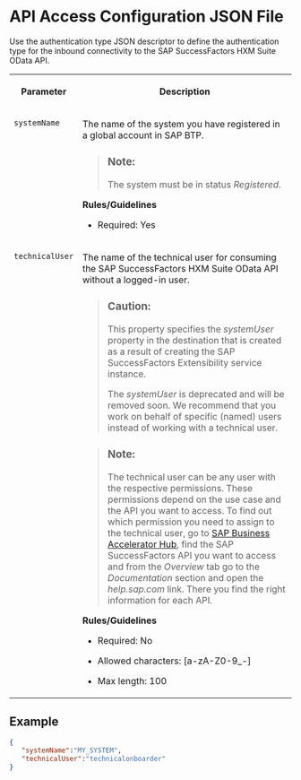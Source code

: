 <!-- loio543fbd6103d746f19c410dc2092d6f5e -->

# API Access Configuration JSON File

Use the authentication type JSON descriptor to define the authentication type for the inbound connectivity to the SAP SuccessFactors HXM Suite OData API.




<table>
<tr>
<th valign="top">

Parameter

</th>
<th valign="top">

Description

</th>
</tr>
<tr>
<td valign="top">

`systemName`

</td>
<td valign="top">

The name of the system you have registered in a global account in SAP BTP.

> ### Note:  
> The system must be in status *Registered*.

**Rules/Guidelines**

-   Required: Yes




</td>
</tr>
<tr>
<td valign="top">

`technicalUser`

</td>
<td valign="top">

The name of the technical user for consuming the SAP SuccessFactors HXM Suite OData API without a logged-in user.

> ### Caution:  
> This property specifies the *systemUser* property in the destination that is created as a result of creating the SAP SuccessFactors Extensibility service instance.
> 
> The *systemUser* is deprecated and will be removed soon. We recommend that you work on behalf of specific \(named\) users instead of working with a technical user.

> ### Note:  
> The technical user can be any user with the respective permissions. These permissions depend on the use case and the API you want to access. To find out which permission you need to assign to the technical user, go to [SAP Business Accelerator Hub](https://api.sap.com/), find the SAP SuccessFactors API you want to access and from the *Overview* tab go to the *Documentation* section and open the *help.sap.com* link. There you find the right information for each API.

**Rules/Guidelines**

-   Required: No

-   Allowed characters: \[a-zA-Z0-9\_-\]

-   Max length: 100




</td>
</tr>
</table>



<a name="loio543fbd6103d746f19c410dc2092d6f5e__section_ijt_pj2_phb"/>

## Example

```json
{
   "systemName":"MY_SYSTEM",
   "technicalUser":"technicalonboarder"
}

```

